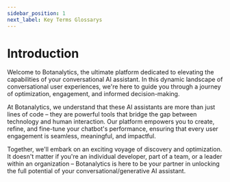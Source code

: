 ```yaml
---
sidebar_position: 1
next_label: Key Terms Glossarys
---
```


# Introduction

Welcome to Botanalytics, the ultimate platform dedicated to elevating the capabilities of your conversational AI assistant. In this dynamic landscape of conversational user experiences, we're here to guide you through a journey of optimization, engagement, and informed decision-making.

At Botanalytics, we understand that these AI assistants are more than just lines of code – they are powerful tools that bridge the gap between technology and human interaction. Our platform empowers you to create, refine, and fine-tune your chatbot's performance, ensuring that every user engagement is seamless, meaningful, and impactful.

Together, we'll embark on an exciting voyage of discovery and optimization. It doesn't matter if you're an individual developer, part of a team, or a leader within an organization – Botanalytics is here to be your partner in unlocking the full potential of your conversational/generative AI assistant.
